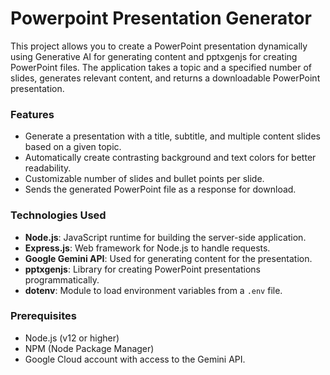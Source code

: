 # Powerpoint Presentation Generator

This project allows you to create a PowerPoint presentation dynamically using Generative AI for generating content and pptxgenjs for creating PowerPoint files. The application takes a topic and a specified number of slides, generates relevant content, and returns a downloadable PowerPoint presentation.

### Features

- Generate a presentation with a title, subtitle, and multiple content slides based on a given topic.
- Automatically create contrasting background and text colors for better readability.
- Customizable number of slides and bullet points per slide.
- Sends the generated PowerPoint file as a response for download.

### Technologies Used

- **Node.js**: JavaScript runtime for building the server-side application.
- **Express.js**: Web framework for Node.js to handle requests.
- **Google Gemini API**: Used for generating content for the presentation.
- **pptxgenjs**: Library for creating PowerPoint presentations programmatically.
- **dotenv**: Module to load environment variables from a `.env` file.

### Prerequisites

- Node.js (v12 or higher)
- NPM (Node Package Manager)
- Google Cloud account with access to the Gemini API.
